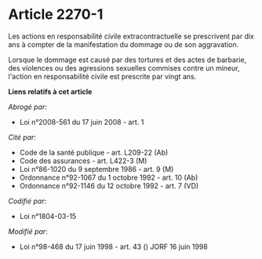 # Article 2270-1

Les actions en responsabilité civile extracontractuelle se prescrivent par dix ans à compter de la manifestation du dommage
ou de son aggravation.

Lorsque le dommage est causé par des tortures et des actes de barbarie, des violences ou des agressions sexuelles commises
contre un mineur, l'action en responsabilité civile est prescrite par vingt ans.

**Liens relatifs à cet article**

_Abrogé par_:

  - Loi n°2008-561 du 17 juin 2008 - art. 1

_Cité par_:

  - Code de la santé publique - art. L209-22 (Ab)
  - Code des assurances - art. L422-3 (M)
  - Loi n°86-1020 du 9 septembre 1986 - art. 9 (M)
  - Ordonnance n°92-1067 du 1 octobre 1992 - art. 10 (Ab)
  - Ordonnance n°92-1146 du 12 octobre 1992 - art. 7 (VD)

_Codifié par_:

  - Loi n°1804-03-15

_Modifié par_:

  - Loi n°98-468 du 17 juin 1998 - art. 43 () JORF 16 juin 1998
